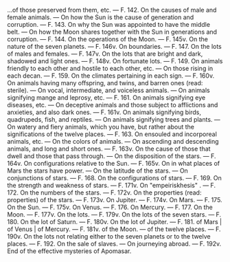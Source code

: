 ...of those preserved from them, etc. — F. 142. On the causes of male and female animals. — On how the Sun is the cause of generation and corruption. — F. 143. On why the Sun was appointed to have the middle belt. — On how the Moon shares together with the Sun in generations and corruption. — F. 144. On the operations of the Moon. — F. 145v. On the nature of the seven planets. — F. 146v. On boundaries. — F. 147. On the lots of males and females. — F. 147v. On the lots that are bright and dark, shadowed and light ones. — F. 148v. On fortunate lots. — F. 149. On animals friendly to each other and hostile to each other, etc. — On those rising in each decan. — F. 159. On the climates pertaining in each sign. — F. 160v. On animals having many offspring, and twins, and barren ones (read: sterile). — On vocal, intermediate, and voiceless animals. — On animals signifying mange and leprosy, etc. — F. 161. On animals signifying eye diseases, etc. — On deceptive animals and those subject to afflictions and anxieties, and also dark ones. — F. 161v. On animals signifying birds, quadrupeds, fish, and reptiles. — On animals signifying trees and plants. — On watery and fiery animals, which you have, but rather about the significations of the twelve places. — F. 163. On ensouled and incorporeal animals, etc. — On the colors of animals. — On ascending and descending animals, and long and short ones. — F. 163v. On the cause of those that dwell and those that pass through. — On the disposition of the stars. — F. 164v. On configurations relative to the Sun. — F. 165v. On in what places of Mars the stars have power. — On the latitude of the stars. — On conjunctions of stars. — F. 168. On the configurations of stars. — F. 169. On the strength and weakness of stars. — F. 171v. On "empeiriskhesis" <sic>. — F. 172. On the numbers of the stars. — F. 172v. On the properties (read: properties) of the stars. — F. 173v. On Jupiter. — F. 174v. On Mars. — F. 175. On the Sun. — F. 175v. On Venus. — F. 176. On Mercury. — F. 177. On the Moon. — F. 177v. On the lots. — F. 179v. On the lots of the seven stars. — F. 180. On the lot of Saturn. — F. 180v. On the lot of Jupiter. — F. 181. of Mars | of Venus | of Mercury. — F. 181v. of the Moon. — of the twelve places. — F. 190v. On the lots not relating either to the seven planets or to the twelve places. — F. 192. On the sale of slaves. — On journeying abroad. — F. 192v. End of the effective mysteries of Apomasar.